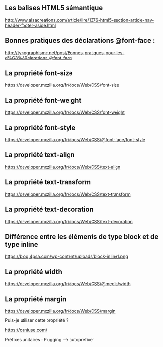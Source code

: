 ## Les balises HTML5 sémantique
http://www.alsacreations.com/article/lire/1376-html5-section-article-nav-header-footer-aside.html

## Bonnes pratiques des déclarations @font-face :
http://typographisme.net/post/Bonnes-pratiques-pour-les-d%C3%A9clarations-@font-face

## La propriété font-size
https://developer.mozilla.org/fr/docs/Web/CSS/font-size

## La propriété font-weight
https://developer.mozilla.org/fr/docs/Web/CSS/font-weight

## La propriété font-style
https://developer.mozilla.org/fr/docs/Web/CSS/@font-face/font-style

## La propriété text-align
https://developer.mozilla.org/fr/docs/Web/CSS/text-align

## La propriété text-transform
https://developer.mozilla.org/fr/docs/Web/CSS/text-transform

## La propriété text-decoration
https://developer.mozilla.org/fr/docs/Web/CSS/text-decoration

## Différence entre les éléments de type block et de type inline
https://blog.4psa.com/wp-content/uploads/block-inline1.png

## La propriété width
https://developer.mozilla.org/fr/docs/Web/CSS/@media/width

## La propriété margin
https://developer.mozilla.org/fr/docs/Web/CSS/margin

Puis-je utiliser cette propriété ?

https://caniuse.com/

Préfixes unitaires : 
Plugging --> autoprefixer

